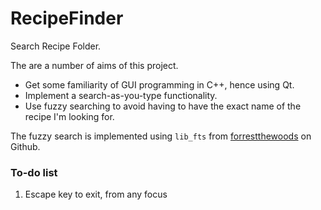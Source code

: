 # RecipeFinder
Search Recipe Folder.

The are a number of aims of this project.  
* Get some familiarity of GUI programming in C++, hence using Qt.  
* Implement a search-as-you-type functionality.   
* Use fuzzy searching to avoid having to have the exact name of the recipe I'm looking for.  

The fuzzy search is implemented using ```lib_fts``` from [forrestthewoods](https://github.com/forrestthewoods/lib_fts) on Github.

### To-do list
1. Escape key to exit, from any focus
